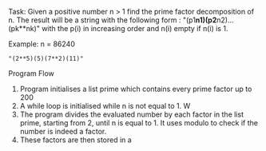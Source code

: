 Task: Given a positive number n > 1 find the prime factor decomposition of n. The result will be a string with the following form :  "(p1**n1)(p2**n2)...(pk**nk)" with the p(i) in increasing order and n(i) empty if n(i) is 1.

Example: n = 86240
```
"(2**5)(5)(7**2)(11)"
```

Program Flow
1. Program initialises a list prime which contains every prime factor up to 200
2. A while loop is initialised while n is not equal to 1. W
3. The program divides the evaluated number by each factor in the list prime, starting from 2, until n is equal to 1. It uses modulo to check if the number is indeed a factor.
4. These factors are then stored in a 
